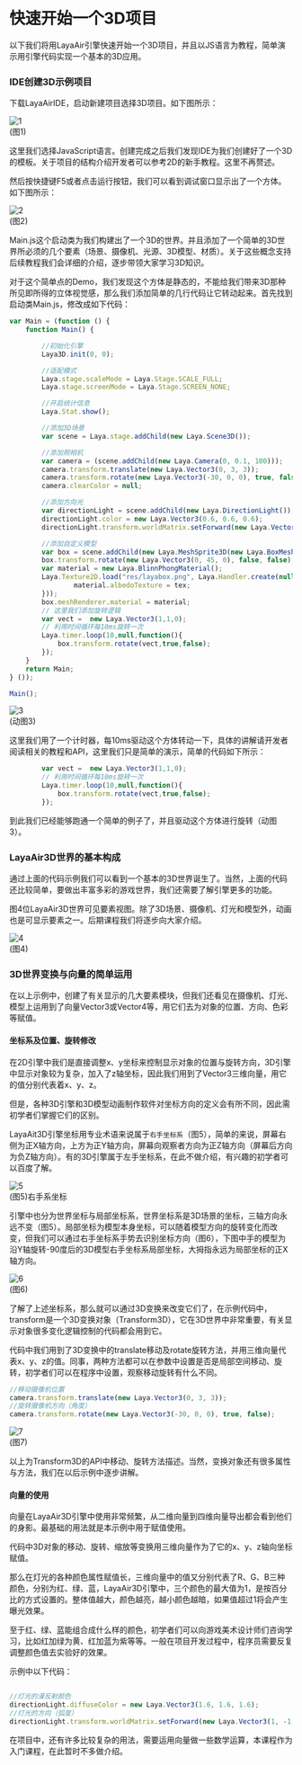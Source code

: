 # 快速开始一个3D项目

以下我们将用LayaAir引擎快速开始一个3D项目，并且以JS语言为教程，简单演示用引擎代码实现一个基本的3D应用。

### IDE创建3D示例项目

下载LayaAirIDE，启动新建项目选择3D项目。如下图所示：

![1](img/1.png)</br>(图1)

这里我们选择JavaScript语言。创建完成之后我们发现IDE为我们创建好了一个3D的模板。关于项目的结构介绍开发者可以参考2D的新手教程。这里不再赘述。

然后按快捷键F5或者点击运行按钮，我们可以看到调试窗口显示出了一个方体。如下图所示：

![2](img/2.png)</br>(图2)

Main.js这个启动类为我们构建出了一个3D的世界。并且添加了一个简单的3D世界所必须的几个要素（场景、摄像机、光源、3D模型、材质）。关于这些概念支持后续教程我们会详细的介绍，逐步带领大家学习3D知识。

对于这个简单点的Demo，我们发现这个方体是静态的，不能给我们带来3D那种所见即所得的立体视觉感，那么我们添加简单的几行代码让它转动起来。首先找到启动类Main.js，修改成如下代码：

```javascript
var Main = (function () {
    function Main() {

        //初始化引擎
        Laya3D.init(0, 0);

        //适配模式
        Laya.stage.scaleMode = Laya.Stage.SCALE_FULL;
        Laya.stage.screenMode = Laya.Stage.SCREEN_NONE;

        //开启统计信息
        Laya.Stat.show();

        //添加3D场景
        var scene = Laya.stage.addChild(new Laya.Scene3D());

        //添加照相机
        var camera = (scene.addChild(new Laya.Camera(0, 0.1, 100)));
        camera.transform.translate(new Laya.Vector3(0, 3, 3));
        camera.transform.rotate(new Laya.Vector3(-30, 0, 0), true, false);
        camera.clearColor = null;

        //添加方向光
        var directionLight = scene.addChild(new Laya.DirectionLight());
        directionLight.color = new Laya.Vector3(0.6, 0.6, 0.6);
        directionLight.transform.worldMatrix.setForward(new Laya.Vector3(1, -1, 0));

        //添加自定义模型
        var box = scene.addChild(new Laya.MeshSprite3D(new Laya.BoxMesh(1, 1, 1)));
        box.transform.rotate(new Laya.Vector3(0, 45, 0), false, false);
        var material = new Laya.BlinnPhongMaterial();
		Laya.Texture2D.load("res/layabox.png", Laya.Handler.create(null, function(tex) {
				material.albedoTexture = tex;
		}));
        box.meshRenderer.material = material;
        // 这里我们添加旋转逻辑
        var vect =  new Laya.Vector3(1,1,0);
        // 利用时间循环每10ms旋转一次
        Laya.timer.loop(10,null,function(){
            box.transform.rotate(vect,true,false);
        });
    }
    return Main;
} ());

Main();

```

![3](img/3.gif)</br>(动图3)

这里我们用了一个计时器，每10ms驱动这个方体转动一下，具体的讲解请开发者阅读相关的教程和API，这里我们只是简单的演示，简单的代码如下所示：

```javascript
        var vect =  new Laya.Vector3(1,1,0);
        // 利用时间循环每10ms旋转一次
        Laya.timer.loop(10,null,function(){
            box.transform.rotate(vect,true,false);
        });
```

到此我们已经能够跑通一个简单的例子了，并且驱动这个方体进行旋转（动图3）。



### LayaAir3D世界的基本构成

通过上面的代码示例我们可以看到一个基本的3D世界诞生了。当然，上面的代码还比较简单，要做出丰富多彩的游戏世界，我们还需要了解引擎更多的功能。

图4位LayaAir3D世界可见要素视图。除了3D场景、摄像机、灯光和模型外，动画也是可显示要素之一。后期课程我们将逐步向大家介绍。

![4](img/4.png)</br>(图4)



### 3D世界变换与向量的简单运用

在以上示例中，创建了有关显示的几大要素模块，但我们还看见在摄像机、灯光、模型上运用到了向量Vector3或Vector4等，用它们去为对象的位置、方向、色彩等赋值。

#### 坐标系及位置、旋转修改

在2D引擎中我们是直接调整x、y坐标来控制显示对象的位置与旋转方向，3D引擎中显示对象较为复杂，加入了z轴坐标，因此我们用到了Vector3三维向量，用它的值分别代表着x、y、z。

但是，各种3D引擎和3D模型动画制作软件对坐标方向的定义会有所不同，因此需初学者们掌握它们的区别。

LayaAit3D引擎坐标用专业术语来说属于`右手坐标系`（图5），简单的来说，屏幕右侧为正X轴方向，上方为正Y轴方向，屏幕向观察者方向为正Z轴方向（屏幕后方向为负Z轴方向）。有的3D引擎属于左手坐标系，在此不做介绍，有兴趣的初学者可以百度了解。

![5](img/5.png)</br>(图5)右手系坐标

引擎中也分为世界坐标与局部坐标系，世界坐标系是3D场景的坐标，三轴方向永远不变（图5）。局部坐标为模型本身坐标，可以随着模型方向的旋转变化而改变，但我们可以通过右手坐标系手势去识别坐标方向（图6），下图中手的模型为沿Y轴旋转-90度后的3D模型右手坐标系局部坐标，大拇指永远为局部坐标的正X轴方向。

![6](img/6.png)</br>(图6)

了解了上述坐标系，那么就可以通过3D变换来改变它们了，在示例代码中，transform是一个3D变换对象（Transform3D），它在3D世界中非常重要，有关显示对象很多变化逻辑控制的代码都会用到它。

代码中我们用到了3D变换中的translate移动及rotate旋转方法，并用三维向量代表x、y、z的值。同事，两种方法都可以在参数中设置是否是局部空间移动、旋转，初学者们可以在程序中设置，观察移动旋转有什么不同。

```javascript
//移动摄像机位置
camera.transform.translate(new Laya.Vector3(0, 3, 3));
//旋转摄像机方向（角度）
camera.transform.rotate(new Laya.Vector3(-30, 0, 0), true, false);
```

![7](img/7.png)</br>(图7)

以上为Transform3D的API中移动、旋转方法描述。当然，变换对象还有很多属性与方法，我们在以后示例中逐步讲解。

#### 向量的使用

向量在LayaAir3D引擎中使用非常频繁，从二维向量到四维向量导出都会看到他们的身影。最基础的用法就是本示例中用于赋值使用。

代码中3D对象的移动、旋转、缩放等变换用三维向量作为了它的x、y、z轴向坐标赋值。

那么在灯光的各种颜色属性赋值长，三维向量中的值又分别代表了R、G、B三种颜色，分别为红、绿、蓝，LayaAir3D引擎中，三个颜色的最大值为1，是按百分比的方式设置的。整体值越大，颜色越亮，越小颜色越暗，如果值超过1将会产生曝光效果。

至于红、绿、蓝能组合成什么样的颜色，初学者们可以向游戏美术设计师们咨询学习，比如红加绿为黄、红加蓝为紫等等。一般在项目开发过程中，程序员需要反复调整颜色值去实验好的效果。

示例中以下代码：

```javascript

//灯光的漫反射颜色
directionLight.diffuseColor = new Laya.Vector3(1.6, 1.6, 1.6);
//灯光的方向（弧度）
directionLight.transform.worldMatrix.setForward(new Laya.Vector3(1, -1, 0));
```

在项目中，还有许多比较复杂的用法，需要运用向量做一些数学运算，本课程作为入门课程，在此暂时不多做介绍。